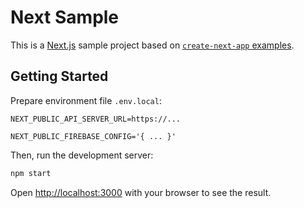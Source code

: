 # Next Sample

This is a [Next.js](https://nextjs.org/) sample project based on [`create-next-app` examples](https://github.com/vercel/next.js/tree/master/examples).

## Getting Started

Prepare environment file `.env.local`:

```properties
NEXT_PUBLIC_API_SERVER_URL=https://...

NEXT_PUBLIC_FIREBASE_CONFIG='{ ... }'
```

Then, run the development server:

```bash
npm start
```

Open [http://localhost:3000](http://localhost:3000) with your browser to see the result.
